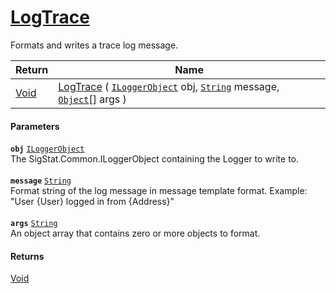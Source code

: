 # [LogTrace](./ILoggerObjectExtensions--LogTrace.md)

Formats and writes a trace log message.

| Return | Name | 
| --- | --- | 
| [Void](https://docs.microsoft.com/en-us/dotnet/api/System.Void) | [LogTrace](./ILoggerObjectExtensions--LogTrace.md) ( [`ILoggerObject`](./../ILoggerObject.md) obj, [`String`](https://docs.microsoft.com/en-us/dotnet/api/System.String) message, [`Object`](https://docs.microsoft.com/en-us/dotnet/api/System.Object)[] args ) | 


#### Parameters
**`obj`**  [`ILoggerObject`](./../ILoggerObject.md)<br>The SigStat.Common.ILoggerObject containing the Logger to write to.<br><br>**`message`**  [`String`](https://docs.microsoft.com/en-us/dotnet/api/System.String)<br>Format string of the log message in message template format. Example: "User {User} logged in from {Address}"<br><br>**`args`**  [`String`](https://docs.microsoft.com/en-us/dotnet/api/System.String)<br>An object array that contains zero or more objects to format.
#### Returns
[Void](https://docs.microsoft.com/en-us/dotnet/api/System.Void)<br>
